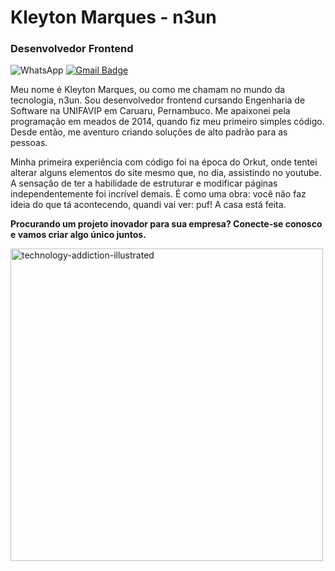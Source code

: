 # Kleyton Marques - n3un

### Desenvolvedor Frontend

  <img src="https://img.shields.io/badge/-WhatsApp-25d366?style=flat-square&labelColor=25d366&logo=whatsapp&logoColor=white&link=wa.me/5587991738373" alt="WhatsApp"/></a>
[![Gmail Badge](https://img.shields.io/badge/Gmail-n3undev@gmail.com-blue.svg)](mailto:n3undevd@gmail.com)

Meu nome é Kleyton Marques, ou como me chamam no mundo da tecnologia, n3un. Sou desenvolvedor frontend cursando Engenharia de Software na UNIFAVIP em Caruaru, Pernambuco.
Me apaixonei pela programação em meados de 2014, quando fiz meu primeiro simples código. Desde então, me aventuro criando soluções de alto padrão para as pessoas.

Minha primeira experiência com código foi na época do Orkut, onde tentei alterar alguns elementos do site mesmo que, no dia, assistindo no youtube. A sensação de ter a habilidade de estruturar e modificar páginas independentemente foi incrível demais. É como uma obra: você não faz ideia do que tá acontecendo, quandi vai ver: puf! A casa está feita.

**Procurando um projeto inovador para sua empresa? Conecte-se conosco e vamos criar algo único juntos.**

<a href="https://ibb.co/cKkp20W9"><img src="https://i.ibb.co/kV5rqjLT/technology-addiction-illustrated.jpg" alt="technology-addiction-illustrated" border="0" min-width="100px" max-width="1000px" width="500px" align="center">
></a>
